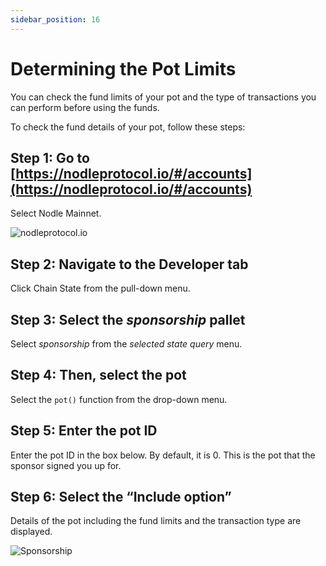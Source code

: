 ```yaml
---
sidebar_position: 16
---
```


# Determining the Pot Limits

You can check the fund limits of your pot and the type of transactions you can perform before using the funds. 
 
 
To check the fund details of your pot, follow these steps:

## Step 1: Go to [https://nodleprotocol.io/#/accounts](https://nodleprotocol.io/#/accounts)
Select Nodle Mainnet.

![nodleprotocol.io](/img/docs/nodle-cash/nodle-mainnet.png)

## Step 2: Navigate to the Developer tab
Click Chain State from the pull-down menu. 
   
## Step 3: Select the *sponsorship* pallet
Select *sponsorship* from the *selected state query* menu. 

## Step 4: Then, select the pot 
Select the `pot()` function from the drop-down menu.

## Step 5: Enter the pot ID
Enter the pot ID in the box below. By default, it is 0. This is the pot that the sponsor signed you up for.

## Step 6: Select the “Include option”
Details of the pot including the fund limits and the transaction type are displayed.

![Sponsorship](/img/docs/nodle-chain/pot-limits.png)

